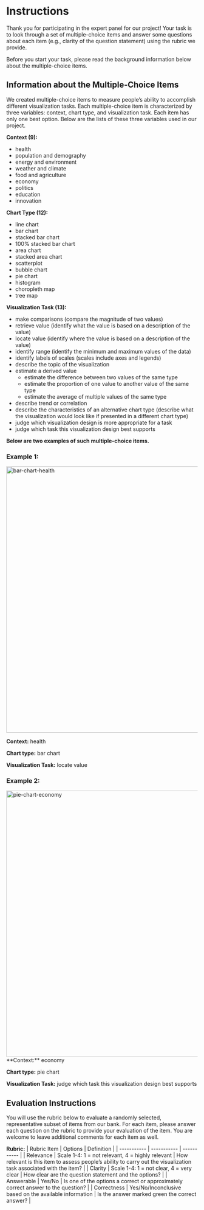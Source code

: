 # Instructions

Thank you for participating in the expert panel for our project! Your task is to look through a set of multiple-choice items and answer some questions about each item (e.g., clarity of the question statement) using the rubric we provide.

Before you start your task, please read the background information below about the multiple-choice items.

## Information about the Multiple-Choice Items

We created multiple-choice items to measure people’s ability to accomplish different visualization tasks. Each multiple-choice item is characterized by three variables: context, chart type, and visualization task. Each item has only one best option. Below are the lists of these three variables used in our project.

**Context (9):**

- health
- population and demography
- energy and environment
- weather and climate
- food and agriculture
- economy
- politics
- education
- innovation

**Chart Type (12):**

- line chart
- bar chart
- stacked bar chart
- 100% stacked bar chart
- area chart
- stacked area chart
- scatterplot
- bubble chart
- pie chart
- histogram
- choropleth map
- tree map

**Visualization Task (13):**

- make comparisons (compare the magnitude of two values)
- retrieve value (identify what the value is based on a description of the value)
- locate value (identify where the value is based on a description of the value)
- identify range (identify the minimum and maximum values of the data)
- identify labels of scales (scales include axes and legends)
- describe the topic of the visualization
- estimate a derived value
  - estimate the difference between two values of the same type
  - estimate the proportion of one value to another value of the same type
  - estimate the average of multiple values of the same type
- describe trend or correlation
- describe the characteristics of an alternative chart type (describe what the visualization would look like if presented in a different chart type)
- judge which visualization design is more appropriate for a task
- judge which task this visualization design best supports

**Below are two examples of such multiple-choice items.**

### Example 1:
<img src="https://i.ibb.co/dMx30WM/bar-chart-health.png" alt="bar-chart-health" width="700">

**Context:** health

**Chart type:** bar chart

**Visualization Task:** locate value

### Example 2:

<img src="https://i.ibb.co/vP9G5z7/pie-chart-economy.png" alt="pie-chart-economy" width="700">
**Context:** economy

**Chart type:** pie chart

**Visualization Task:** judge which task this visualization design best supports

## Evaluation Instructions

You will use the rubric below to evaluate a randomly selected, representative subset of items from our bank. For each item, please answer each question on the rubric to provide your evaluation of the item. You are welcome to leave additional comments for each item as well.

**Rubric:**
| Rubric Item | Options | Definition |
| ----------- | ----------- | ----------- |
| Relevance | Scale 1-4: 1 = not relevant, 4 = highly relevant | How relevant is this item to assess people’s ability to carry out the visualization task associated with the item? |
| Clarity | Scale 1-4: 1 = not clear, 4 = very clear | How clear are the question statement and the options? |
| Answerable | Yes/No | Is one of the options a correct or approximately correct answer to the question? |
| Correctness | Yes/No/Inconclusive based on the available information | Is the answer marked green the correct answer? |
